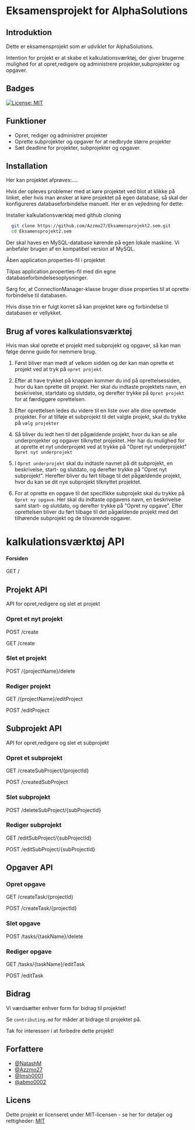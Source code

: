 
# Eksamensprojekt for AlphaSolutions

## Introduktion
Dette er eksamensprojekt som er udviklet for AlphaSolutions. 

Intention for projekt er at skabe et kalkulationsværktøj, der giver brugerne mulighed for at opret,redigere og administrere projekter,subprojekter og opgaver. 



## Badges

[![License: MIT](https://img.shields.io/badge/License-MIT-yellow.svg)](https://opensource.org/licenses/MIT)


## Funktioner 

- Opret, rediger og administrer projekter
- Oprette subprojekter og opgaver for at nedbryde større  projekter
- Sæt deadline for projekter, subprojekter og opgaver.



## Installation

Her kan projektet afprøves:....

Hvis der opleves problemer med at køre projektet ved blot at klikke på linket, eller hvis man ønsker at køre projektet på egen database, så skal der konfigureres databaseforbindelse manuelt. Her er en vejledning for dette:



Installer kalkulationsværktøj med github cloning 

```bash
  git clone https://github.com/Azzmo27/Eksamensprojekt2.sem.git
  cd Eksamensprojekt2.sem
```


Der skal haves en MySQL-database kørende på egen lokale maskine.
Vi anbefaler brugen af en kompatibel version af MySQL. 

Åben application.properties-fil i projektet


Tilpas application.properties-fil med din egne databaseforbindelsesoplysninger.


Sørg for, at  ConnectionManager-klasse bruger disse properties til at oprette forbindelse til databasen. 

Hvis disse trin er fulgt korret så kan projektet køre og forbindelse til databasen er vellykket.


## Brug af vores kalkulationsværktøj

Hvis man skal oprette et projekt med subprojekt og opgaver, så kan man følge denne guide for nemmere brug. 


1. Først bliver man mødt af velkom sidden og der kan man oprette et projekt ved at tryk på `opret projekt`. 



2. Efter at have trykket på knappen kommer du ind på oprettelsessiden, hvor du kan oprette dit projekt. Her skal du indtaste projektets navn, en beskrivelse, startdato og slutdato, og derefter trykke på `Opret projekt` for at færdiggøre oprettelsen.


3. Efter oprettelsen ledes du videre til en liste over alle dine oprettede projekter. For at tilføje et subprojekt til det valgte projekt, skal du trykke på `vælg projekter`


4. Så bliver du ledt hen til det pågældende projekt, hvor du kan se alle underprojekter og opgaver tilknyttet projektet. Her har du mulighed for at oprette et nyt underprojekt ved at trykke på "Opret nyt underprojekt" `Opret nyt underprojekt` 
 

5. I `Opret underprojekt` skal du indtaste navnet på dit subprojekt, en beskrivelse, start- og slutdato, og derefter trykke på "Opret nyt subprojekt". Herefter bliver du ført tilbage til det pågældende projekt, hvor du kan se dit nye subprojekt tilknyttet projektet.


6. For at oprette en opgave til det specifikke subprojekt skal du trykke på `Opret ny opgave`. Her skal du indtaste opgavens navn, en beskrivelse samt start- og slutdato, og derefter trykke på "Opret ny opgave". Efter oprettelsen bliver du ført tilbage til det pågældende projekt med det tilhørende subprojekt og de tilsvarende opgaver.
# kalkulationsværktøj API 

#### Forsiden

GET /

## Projekt API
API for opret,redigere og slet et projekt

### Opret et nyt projekt

POST /create

GET /create

### Slet et projekt

POST /{projectName}/delete

### Rediger projekt

GET /{projectName}/editProject

POST /editProject

## Subprojekt API

API for opret,redigere og slet et subprojekt

### Opret et subprojekt

GET /createSubProject/{projectId}

POST /createdSubProject

### Slet subprojekt

POST /deleteSubProject/{subProjectId}

### Rediger subprojekt

GET /editSubProject/{subProjectId}

POST /editSubProject/{subProjectId}

## Opgaver API

### Opret opgave

GET /createTask/{projectId}

POST /createTask/{projectId}

### Slet opgave

POST /tasks/{taskName}/delete

### Rediger opgave

GET /tasks/{taskName}/editTask

POST /editTask
## Bidrag

Vi værdsætter enhver form for bidrag til projektet!

Se `contributing.md` for måder at bidrage til projektet på.

Tak for interessen i at forbedre dette projekt!
## Forfattere

- [@NatashM](https://github.com/NatashM)
- [@Azzmo27](https://github.com/Azzmo27)
- [@Imsh0001](https://github.com/Imsh0001)
- [@abmo0002](https://github.com/abmo0002)



## Licens

 Dette projekt er licenseret under MIT-licensen - se her for detaljer og rettigheder: [MIT](https://choosealicense.com/licenses/mit/)


